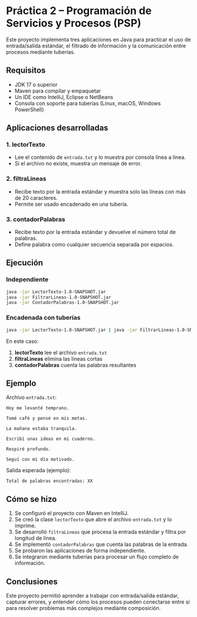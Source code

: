 
# Práctica 2 – Programación de Servicios y Procesos (PSP)

Este proyecto implementa tres aplicaciones en Java para practicar el uso de entrada/salida estándar, el filtrado de información y la comunicación entre procesos mediante tuberías.

## Requisitos
- JDK 17 o superior
- Maven para compilar y empaquetar
- Un IDE como IntelliJ, Eclipse o NetBeans
- Consola con soporte para tuberías (Linux, macOS, Windows PowerShell)

## Aplicaciones desarrolladas

### 1. lectorTexto
- Lee el contenido de `entrada.txt` y lo muestra por consola línea a línea.
- Si el archivo no existe, muestra un mensaje de error.

### 2. filtraLineas
- Recibe texto por la entrada estándar y muestra solo las líneas con más de 20 caracteres.
- Permite ser usado encadenado en una tubería.

### 3. contadorPalabras
- Recibe texto por la entrada estándar y devuelve el número total de palabras.
- Define palabra como cualquier secuencia separada por espacios.

## Ejecución

### Independiente
```bash
java -jar LectorTexto-1.0-SNAPSHOT.jar
java -jar FiltrarLineas-1.0-SNAPSHOT.jar
java -jar ContadorPalabras-1.0-SNAPSHOT.jar
```

### Encadenada con tuberías
```bash
java -jar LectorTexto-1.0-SNAPSHOT.jar | java -jar FiltrarLineas-1.0-SNAPSHOT.jar | java -jar ContadorPalabras-1.0-SNAPSHOT.jar
```

En este caso:
1. **lectorTexto** lee el archivo `entrada.txt`
2. **filtraLineas** elimina las líneas cortas
3. **contadorPalabras** cuenta las palabras resultantes

## Ejemplo

Archivo `entrada.txt`:
```
Hoy me levanté temprano.

Tomé café y pensé en mis metas.

La mañana estaba tranquila.

Escribí unas ideas en mi cuaderno.

Respiré profundo.

Seguí con mi día motivado.

```

Salida esperada (ejemplo):
```
Total de palabras encontradas: XX
```

## Cómo se hizo

1. Se configuró el proyecto con Maven en IntelliJ.
2. Se creó la clase `lectorTexto` que abre el archivo `entrada.txt` y lo imprime.
3. Se desarrolló `filtraLineas` que procesa la entrada estándar y filtra por longitud de línea.
4. Se implementó `contadorPalabras` que cuenta las palabras de la entrada.
5. Se probaron las aplicaciones de forma independiente.
6. Se integraron mediante tuberías para procesar un flujo completo de información.

## Conclusiones
Este proyecto permitió aprender a trabajar con entrada/salida estándar, capturar errores, y entender cómo los procesos pueden conectarse entre sí para resolver problemas más complejos mediante composición.
